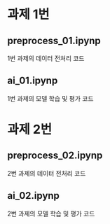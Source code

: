 # 과제 1번
## preprocess_01.ipynp
1번 과제의 데이터 전처리 코드
## ai_01.ipynp
1번 과제의 모델 학습 및 평가 코드

# 과제 2번
## preprocess_02.ipynp
2번 과제의 데이터 전처리 코드
## ai_02.ipynp
2번 과제의 모델 학습 및 평가 코드